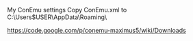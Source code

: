 My ConEmu settings
Copy ConEmu.xml to C:\Users\$USER\AppData\Roaming\

https://code.google.com/p/conemu-maximus5/wiki/Downloads
